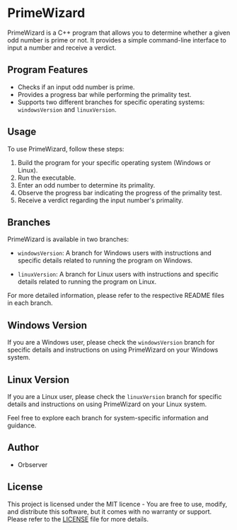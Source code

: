 # PrimeWizard

PrimeWizard is a C++ program that allows you to determine whether a given odd number is prime or not. It provides a simple command-line interface to input a number and receive a verdict.

## Program Features

- Checks if an input odd number is prime.
- Provides a progress bar while performing the primality test.
- Supports two different branches for specific operating systems: `windowsVersion` and `linuxVersion`.

## Usage

To use PrimeWizard, follow these steps:

1. Build the program for your specific operating system (Windows or Linux).
2. Run the executable.
3. Enter an odd number to determine its primality.
4. Observe the progress bar indicating the progress of the primality test.
5. Receive a verdict regarding the input number's primality.

## Branches

PrimeWizard is available in two branches:

- `windowsVersion`: A branch for Windows users with instructions and specific details related to running the program on Windows.

- `linuxVersion`: A branch for Linux users with instructions and specific details related to running the program on Linux.

For more detailed information, please refer to the respective README files in each branch.

## Windows Version

If you are a Windows user, please check the `windowsVersion` branch for specific details and instructions on using PrimeWizard on your Windows system.

## Linux Version

If you are a Linux user, please check the `linuxVersion` branch for specific details and instructions on using PrimeWizard on your Linux system.

Feel free to explore each branch for system-specific information and guidance.

## Author

- Orbserver

## License

This project is licensed under the MIT licence - You are free to use, modify, and distribute this software, but it comes with no warranty or support. Please refer to the [LICENSE](https://github.com/Orbserver/PrimeWizard/blob/main/LICENSE) file for more details.
